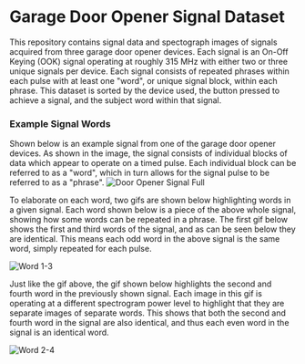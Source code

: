 # Garage Door Opener Signal Dataset

This repository contains signal data and spectograph images of signals acquired from three garage door opener devices. Each signal is an On-Off Keying (OOK) signal operating at roughly 315 MHz with either two or three unique signals per device. Each signal consists of repeated phrases within each pulse with at least one "word", or unique signal block, within each phrase. This dataset is sorted by the device used, the button pressed to achieve a signal, and the subject word within that signal.

### Example Signal Words
Shown below is an example signal from one of the garage door opener devices. As shown in the image, the signal consists of individual blocks of data which appear to operate on a timed pulse. Each individual block can be referred to as a "word", which in turn allows for the signal pulse to be referred to as a "phrase".
![Door Opener Signal Full](https://github.com/user-attachments/assets/1c80de89-f0a9-4d1a-a109-d45872dbdb27)

To elaborate on each word, two gifs are shown below highlighting words in a given signal. Each word shown below is a piece of the above whole signal, showing how some words can be repeated in a phrase. The first gif below shows the first and third words of the signal, and as can be seen below they are identical. This means each odd word in the above signal is the same word, simply repeated for each pulse.

![Word 1-3](https://github.com/user-attachments/assets/bd4fe2d4-6fe0-4b0b-838c-54cb0ae3c44c)

Just like the gif above, the gif shown below highlights the second and fourth word in the previously shown signal. Each image in this gif is operating at a different spectrogram power level to highlight that they are separate images of separate words. This shows that both the second and fourth word in the signal are also identical, and thus each even word in the signal is an identical word.

![Word 2-4](https://github.com/user-attachments/assets/fd448a79-0c13-4531-bff2-b701a18d21eb)
